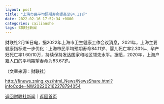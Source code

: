 ```yaml
---
layout: post
title: "上海市民平均预期寿命提高至84.11岁"
date: 2022-02-16 17:52:34 +0800
categories: cailianshe
tags: 财联社新闻
---
```

<p>财联社2月16日电，据2022年上海市卫生健康工作会议消息，2021年，上海主要健康指标进一步优化：上海市民平均预期寿命84.11岁、婴儿死亡率2.30‰、孕产妇死亡率1.60/10万，持续保持发达国家和地区领先水平。据悉，2020年，上海户籍人口的平均期望寿命为83.67岁。</p><p class="em_media">（文章来源：财联社）</p>

<http://finews.zning.xyz/html_News/NewsShare.html?infoCode=NW202202162278794054>

[返回财联社新闻](//finews.withounder.com/category/cailianshe.html)｜[返回首页](//finews.withounder.com/)